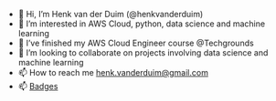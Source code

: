 - 👋 Hi, I’m Henk van der Duim (@henkvanderduim)
- 👀 I’m interested in AWS Cloud, python, data science and machine learning
- 🌱 I’ve finished my AWS Cloud Engineer course @Techgrounds
- 💞️ I’m looking to collaborate on projects involving data science and machine learning
- 📫 How to reach me henk.vanderduim@gmail.com
- 📫 [Badges](https://www.credly.com/users/henk-van-der-duim/badges)

<!---
henkvanderduim/henkvanderduim is a ✨ special ✨ repository because its `README.md` (this file) appears on your GitHub profile.
You can click the Preview link to take a look at your changes.
--->
